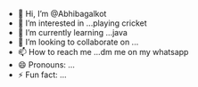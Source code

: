 - 👋 Hi, I’m @Abhibagalkot
- 👀 I’m interested in ...playing cricket 
- 🌱 I’m currently learning ...java 
- 💞️ I’m looking to collaborate on ...
- 📫 How to reach me ...dm me on my whatsapp
- 😄 Pronouns: ...
- ⚡ Fun fact: ...
  
<!---
Abhibagalkot/Abhibagalkot is a ✨ special ✨ repository because its `README.md` (this file) appears on your GitHub profile.
You can click the Preview link to take a look at your changes.
--->
